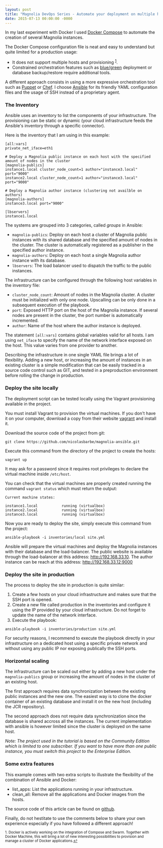 ```yaml
---
layout: post
title: "Magnolia DevOps Series - Automate your deployment on multiple hosts"
date: 2015-07-13 00:00:00 -0000
---
```

In my last experiment with Docker I used [Docker Compose](https://github.com/docker/fig) to automate the creation of several Magnolia instances. 

The Docker Compose configuration file is neat and easy to understand but quite limited for a production usage:

* It does not support multiple hosts and provisioning <sup><a href="#fn1" id="ref1">1</a></sup>.
* Constrained orchestration features such as [blue/green](http://martinfowler.com/bliki/BlueGreenDeployment.html) deployment or database backup/restore require additional tools.

A different approach consists in using a more expressive orchestration tool such as [Puppet](https://puppetlabs.com/) or [Chef](https://www.chef.io/chef/). I choose [Ansible](http://www.ansible.com/home) for its friendly YAML configuration files and the usage of SSH instead of a proprietary agent.

### The Inventory
Ansible uses an inventory to list the components of your infrastructure. The provisioning can be static or dynamic (your cloud infrastructure feeds the Ansible's inventory through a specific connector).

Here is the inventory that I am using in this example:
```prettyprint lang-bash
[all:vars]
private_net_iface=eth1

# Deploy a Magnolia public instance on each host with the specified amount of nodes in the cluster
[magnolia-publics]
instance1.local cluster_node_count=1 author="instance3.local" port="9000"
instance2.local cluster_node_count=1 author="instance3.local" port="9000"

# Deploy a Magnolia author instance (clustering not availble on authors)
[magnolia-authors]
instance3.local port="9000"

[lbservers]
instance1.local
```
The systems are grouped into 3 categories, called _groups_ in Ansible:

* ```magnolia-publics```: Deploy on each host a cluster of Magnolia public instances with its shared database and the specified amount of nodes in the cluster. The cluster is automatically registered as a publisher in the specified author instance.
* ```magnolia-authors```: Deploy on each host a single Magnolia author instance with its database.
* ```lbservers```: The load balancer used to dispatch the traffic to the public instances.

The infrastructure can be configured through the following host variables in the inventory file:

* ```cluster_node_count```: Amount of nodes in the Magnolia cluster. A cluster must be initialized with only one node. Upscalling can be only done in a subsequent execution of the playbook.
* ```port```: Exposed HTTP port on the host of the Magnolia instance. If several nodes are present in the cluster, the port number is automatically incremented.
* ```author```: Name of the host where the author instance is deployed.

The statement ```[all:vars]``` contains global variables valid for all hosts. I am using ```net_iface``` to specify the name of the network interface exposed on the host. This value varies from one provider to another.

Describing the infrastructure in one single YAML file brings a lot of flexibility. Adding a new host, or increasing the amount of instances in an existing cluster is a simple modification that can be easily tracked in a source code control such as GIT, and tested in a preproduction environment before rolling the change in production.

### Deploy the site locally
The deployment script can be tested locally using the Vagrant provisioning available in the project.

You must install Vagrant to provision the virtual machines. If you don't have it on your computer, download a copy from their website [vagrant](http://www.vagrantup.com/downloads) and install it.

Download the source code of the project from git:
```
git clone https://github.com/nicolasbarbe/magnolia-ansible.git
```


Execute this command from the directory of the project to create the hosts:
```
vagrant up
```
It may ask for a password since it requires root privileges to declare the virtual machine inside ```/etc/host```.

You can check that the virtual machines are properly created running the command ```vagrant status``` which must return the output:

```
Current machine states:

instance1.local           running (virtualbox)
instance2.local           running (virtualbox)
instance3.local           running (virtualbox)
```
Now you are ready to deploy the site, simply execute this command from the project:
```
ansible-playbook -i inventories/local site.yml
```
Ansible will prepare the virtual machines and deploy the Magnolia instances with their database and the load-balancer. The public website is available through the load-balancer at this address: http://192.168.33.10. The author instance can be reach at this address: http://192.168.33.12:9000

### Deploy the site in production
The process to deploy the site in production is quite similar:

1. Create a few hosts on your cloud infrastructure and makes sure that the SSH port is opened. 
2. Create a new file called production in the inventories and configure it using the IP provided by your cloud infrastructure. Do not forget to update the name of the network interface.
3. Execute the playbook:
```
ansible-playbook -i inventories/production site.yml
```
For security reasons, I recommend to execute the playbook directly in your infrastructure on a dedicated host using a specific private network and without using any public IP nor exposing publically the SSH ports.

### Horizontal scaling
The infrastructure can be scaled out either by adding a new host under the `magnolia-publics` group or increasing the amount of nodes in the cluster of an existing host.

The first approach requires data synchronization between the existing public instances and the new one. The easiest way is to clone the docker container of an existing database and install it on the new host (including the JCR repository).

The second approach does not require data synchronization since the database is shared accross all the instances. The current implementation with ansible is however limited since the cluster is deployed on the same host.

*Note: The project used in the tutorial is based on the Community Edition which is limited to one subscriber. If you want to have more than one public instance, you must switch this project to the Enterprise Edition.*

### Some extra features
This example comes with two extra scripts to illustrate the flexibility of the combination of Ansible and Docker:

- list_apps: List the applications running in your infrastructure.
- clean_all: Remove all the applications and Docker images from the hosts.

The source code of this article can be found on [github](https://github.com/nicolasbarbe/magnolia-ansible). 

Finally, do not hestitate to use the comments below to share your own experience especially if you have followed a different approach!

<sup id="fn1">1. Docker is actively working on the integration of Compose and Swarm. Together with Docker Machine, this will bring a lot of new interesting possibilities to provision and manage a cluster of Docker applications.<a href="#ref1">↩</a></sup>
